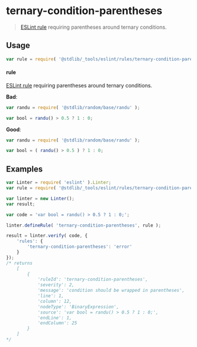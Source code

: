<!--

@license Apache-2.0

Copyright (c) 2018 The Stdlib Authors.

Licensed under the Apache License, Version 2.0 (the "License");
you may not use this file except in compliance with the License.
You may obtain a copy of the License at

   http://www.apache.org/licenses/LICENSE-2.0

Unless required by applicable law or agreed to in writing, software
distributed under the License is distributed on an "AS IS" BASIS,
WITHOUT WARRANTIES OR CONDITIONS OF ANY KIND, either express or implied.
See the License for the specific language governing permissions and
limitations under the License.

-->

# ternary-condition-parentheses

> [ESLint rule][eslint-rules] requiring parentheses around ternary conditions.

<section class="intro">

</section>

<!-- /.intro -->

<section class="usage">

## Usage

```javascript
var rule = require( '@stdlib/_tools/eslint/rules/ternary-condition-parentheses' );
```

#### rule

[ESLint rule][eslint-rules] requiring parentheses around ternary conditions.

**Bad**:

<!-- eslint-disable stdlib/ternary-condition-parentheses -->

```javascript
var randu = require( '@stdlib/random/base/randu' );

var bool = randu() > 0.5 ? 1 : 0;
```

**Good**:

``` javascript 
var randu = require( '@stdlib/random/base/randu' );

var bool = ( randu() > 0.5 ) ? 1 : 0;
```

</section>

<!-- /.usage -->

<section class="examples">

## Examples

<!-- eslint no-undef: "error" -->

```javascript
var Linter = require( 'eslint' ).Linter;
var rule = require( '@stdlib/_tools/eslint/rules/ternary-condition-parentheses' );

var linter = new Linter();
var result;

var code = 'var bool = randu() > 0.5 ? 1 : 0;';

linter.defineRule( 'ternary-condition-parentheses', rule );

result = linter.verify( code, {
    'rules': {
        'ternary-condition-parentheses': 'error'
    }
});
/* returns
    [
        {
            'ruleId': 'ternary-condition-parentheses',
            'severity': 2,
            'message': 'condition should be wrapped in parentheses',
            'line': 1,
            'column': 12,
            'nodeType': 'BinaryExpression',
            'source': 'var bool = randu() > 0.5 ? 1 : 0;',
            'endLine': 1,
            'endColumn': 25
        }
    ]
*/
```

</section>

<!-- /.examples -->

<section class="links">

[eslint-rules]: https://eslint.org/docs/developer-guide/working-with-rules

</section>

<!-- /.links -->
